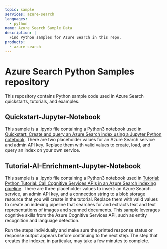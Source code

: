 ```yaml
---
topic: sample
services: azure-search
languages:
  - python
name: Azure Search Sample Data
description: |
  Find Python samples for Azure Search in this repo.
products:
  - azure-search
---
```

# Azure Search Python Samples repository

This repository contains Python sample code used in Azure Search quickstarts, tutorials, and examples.

## Quickstart-Jupyter-Notebook

This sample is a .ipynb file containing a Python3 notebook used in [Quickstart: Create and query an Azure Search index using a Jupyter Python notebook](https://docs.microsoft.com/azure/search/search-get-started-python). There are two placeholder values for an Azure Search service and admin API key. Replace them with valid values to create, load, and query an index on your own service.

## Tutorial-AI-Enrichment-Jupyter-Notebook

This sample is a .ipynb file containing a Python3 notebook used in [Tutorial: Python Tutorial: Call Cognitive Services APIs in an Azure Search indexing pipeline](https://docs.microsoft.com/azure/search/cognitive-search-tutorial-blob-python). There are three placeholder values to insert: an Azure Search service, an admin API key, and a connection string to a blob storage resource that you will create in the tutorial. Replace them with valid values to create an indexing pipeline that searches for and extracts text and text representations of images and scanned documents. This sample leverages cognitive skills from the Azure Cognitive Services API, such as entity recognition and language detection.

Run the steps individually and make sure the printed response status or response output appears before continuing to the next step. The step that creates the indexer, in particular, may take a few minutes to complete.
